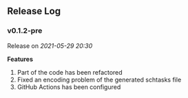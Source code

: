 ## Release Log

### **v0.1.2-pre**

Release on *2021-05-29 20:30*

**Features**

1. Part of the code has been refactored
2. Fixed an encoding problem of the generated schtasks file
3. GitHub Actions has been configured
